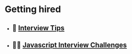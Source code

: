 # Getting hired

-   ## 🔰 [Interview Tips](/module%2013%20-%20getting%20hired/job%20interview%20tips/README.md)

-   ## 👩‍💻 [Javascript Interview Challenges](/module%2013%20-%20getting%20hired/javascript%20interview%20challenges/README.md)
